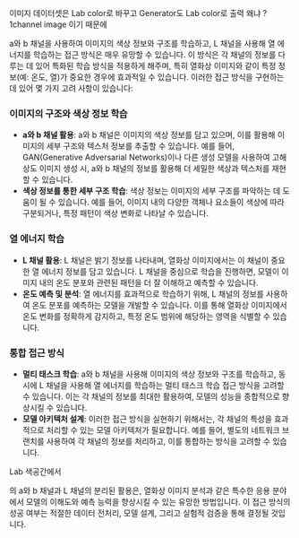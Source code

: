 


이미지 데이터셋은 Lab color로 바꾸고 Generator도 Lab color로 출력 왜냐 ? 1channel image 이기 때문에 




a와 b 채널을 사용하여 이미지의 색상 정보와 구조를 학습하고, L 채널을 사용해 열 에너지를 학습하는 접근 방식은 매우 유망할 수 있습니다. 이 방식은 각 채널의 정보를 다루는 데 있어 특화된 학습 방식을 적용하게 해주며, 특히 열화상 이미지와 같이 특정 정보(예: 온도, 열)가 중요한 경우에 효과적일 수 있습니다. 이러한 접근 방식을 구현하는 데 있어 몇 가지 고려 사항이 있습니다:

### 이미지의 구조와 색상 정보 학습
- **a와 b 채널 활용**: a와 b 채널은 이미지의 색상 정보를 담고 있으며, 이를 활용해 이미지의 세부 구조와 텍스처 정보를 추출할 수 있습니다. 예를 들어, GAN(Generative Adversarial Networks)이나 다른 생성 모델을 사용하여 고해상도 이미지 생성 시, a와 b 채널의 정보를 활용해 더 세밀한 색상과 텍스처를 재현할 수 있습니다.
- **색상 정보를 통한 세부 구조 학습**: 색상 정보는 이미지의 세부 구조를 파악하는 데 도움이 될 수 있습니다. 예를 들어, 이미지 내의 다양한 객체나 요소들이 색상에 따라 구분되거나, 특정 패턴이 색상 변화로 나타날 수 있습니다.

### 열 에너지 학습
- **L 채널 활용**: L 채널은 밝기 정보를 나타내며, 열화상 이미지에서는 이 채널이 중요한 열 에너지 정보를 담고 있습니다. L 채널을 중심으로 학습을 진행하면, 모델이 이미지 내의 온도 분포와 관련된 패턴을 더 잘 이해하고 예측할 수 있습니다.
- **온도 예측 및 분석**: 열 에너지를 효과적으로 학습하기 위해, L 채널의 정보를 사용하여 온도 분포를 예측하는 모델을 개발할 수 있습니다. 이를 통해 열화상 이미지에서 온도 변화를 정확하게 감지하고, 특정 온도 범위에 해당하는 영역을 식별할 수 있습니다.

### 통합 접근 방식
- **멀티 태스크 학습**: a와 b 채널을 사용해 이미지의 색상 정보와 구조를 학습하고, 동시에 L 채널을 사용해 열 에너지를 학습하는 멀티 태스크 학습 접근 방식을 고려할 수 있습니다. 이는 각 채널의 정보를 최대한 활용하여, 모델의 성능을 종합적으로 향상시킬 수 있습니다.
- **모델 아키텍처 설계**: 이러한 접근 방식을 실현하기 위해서는, 각 채널의 특성을 효과적으로 처리할 수 있는 모델 아키텍처가 필요합니다. 예를 들어, 별도의 네트워크 브랜치를 사용하여 각 채널의 정보를 처리하고, 이를 통합하는 방식을 고려할 수 있습니다.

Lab 색공간에서

의 a와 b 채널과 L 채널의 분리된 활용은, 열화상 이미지 분석과 같은 특수한 응용 분야에서 모델의 이해도와 예측 능력을 향상시킬 수 있는 유망한 방법입니다. 이 접근 방식의 성공 여부는 적절한 데이터 전처리, 모델 설계, 그리고 실험적 검증을 통해 결정될 것입니다.
